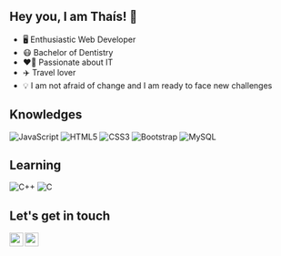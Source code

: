 ## Hey you, I am Thaís! 👋 

- 🖥️ Enthusiastic Web Developer
- 😷 Bachelor of Dentistry
- ❤️‍🔥 Passionate about IT
- ✈️ Travel lover
- 💡 I am not afraid of change and I am ready to face new challenges

## Knowledges
![JavaScript](https://img.shields.io/badge/-JavaScript-black?style=flat-square&logo=javascript&link=https://github.com/LuizCarlosAbbott/)
![HTML5](https://img.shields.io/badge/-HTML5-E34F26?style=flat-square&logo=html5&logoColor=white&link=https://github.com/LuizCarlosAbbott/)
![CSS3](https://img.shields.io/badge/-CSS3-1572B6?style=flat-square&logo=css3&link=https://github.com/LuizCarlosAbbott/)
![Bootstrap](https://img.shields.io/badge/-Bootstrap-563D7C?style=flat-square&logo=bootstrap&link=https://github.com/LuizCarlosAbbott/)
![MySQL](https://img.shields.io/badge/-MySQL-black?style=flat-square&logo=mysql&link=https://github.com/LuizCarlosAbbott/)

## Learning
![C++](https://img.shields.io/badge/-C++-00599C?style=flat-square&logo=c++&link=https://github.com/LuizCarlosAbbott/)
![C](https://img.shields.io/badge/-A8B9CC?style=flat-square&logo=c&logoColor=white&link=https://github.com/LuizCarlosAbbott/)

## Let's get in touch
 <a href="https://www.linkedin.com/in/thaisrioss/">
    <img align="left"  | Linkedin" width="24px" src="https://github.com/TheDudeThatCode/TheDudeThatCode/blob/master/Assets/Linkedin.svg" />
  </a>
  <a href="https://www.instagram.com/thaislirar">
    <img align="left" | Instagram" width="24px" src="https://github.com/TheDudeThatCode/TheDudeThatCode/blob/master/Assets/Instagram.svg" />
  </a>
  
